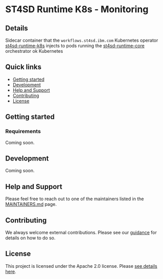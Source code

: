 # ST4SD Runtime K8s - Monitoring

## Details

Sidecar container that the `workflows.st4sd.ibm.com` Kubernetes operator [st4sd-runtime-k8s](https://github.com/st4sd/st4sd-runtime-k8s) injects to pods running the [st4sd-runtime-core](https://github.com/st4sd/st4sd-runtime-core) orchestrator ok Kubernetes



## Quick links

- [Getting started](#getting-started)
- [Development](#development)
- [Help and Support](#help-and-support)
- [Contributing](#contributing)
- [License](#license)

## Getting started

### Requirements


Coming soon.

## Development

Coming soon.

## Help and Support

Please feel free to reach out to one of the maintainers listed in the [MAINTAINERS.md](MAINTAINERS.md) page.

## Contributing

We always welcome external contributions. Please see our [guidance](CONTRIBUTING.md) for details on how to do so.

## License

This project is licensed under the Apache 2.0 license. Please [see details here](LICENSE.md).
